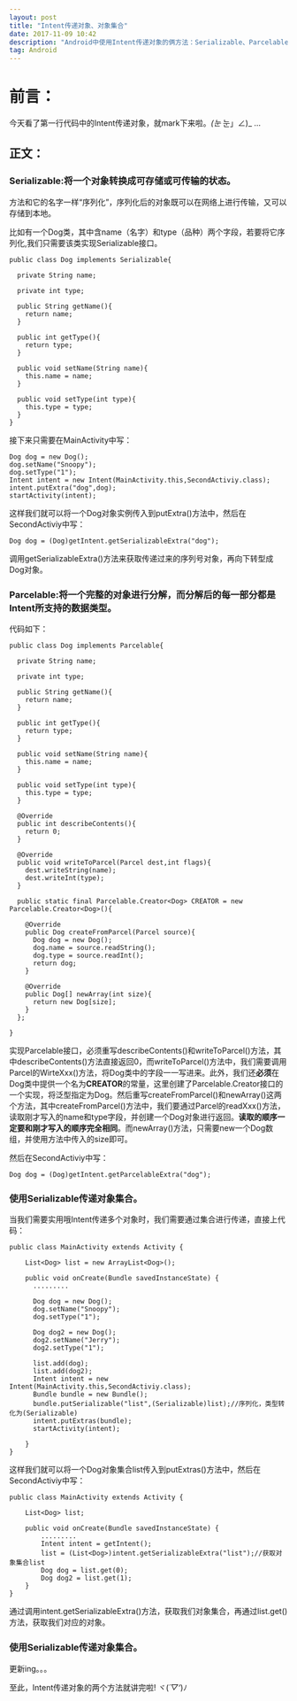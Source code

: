```yaml
---
layout: post
title: "Intent传递对象、对象集合"
date: 2017-11-09 10:42
description: "Android中使用Intent传递对象的俩方法：Serializable、Parcelable"
tag: Android
---
```


# 前言：
今天看了第一行代码中的Intent传递对象，就mark下来啦。_(눈_ 눈」∠)_ ...

## 正文：

### Serializable:将一个**对象**转换成**可存储或可传输**的状态。
方法和它的名字一样“序列化”，序列化后的对象既可以在网络上进行传输，又可以存储到本地。

比如有一个Dog类，其中含name（名字）和type（品种）两个字段，若要将它序列化,我们只需要该类实现Serializable接口。
```
public class Dog implements Serializable{

  private String name;

  private int type;

  public String getName(){
    return name;
  }

  public int getType(){
    return type;
  }

  public void setName(String name){
    this.name = name;
  }

  public void setType(int type){
    this.type = type;
  }
}
```
接下来只需要在MainActivity中写：
```
Dog dog = new Dog();
dog.setName("Snoopy");
dog.setType("1");
Intent intent = new Intent(MainActivity.this,SecondActiviy.class);
intent.putExtra("dog",dog);
startActivity(intent);
```
这样我们就可以将一个Dog对象实例传入到putExtra()方法中，然后在SecondActiviy中写：
```
Dog dog = (Dog)getIntent.getSerializableExtra("dog");
```
调用getSerializableExtra()方法来获取传递过来的序列号对象，再向下转型成Dog对象。

### Parcelable:将一个**完整的对象**进行**分解**，而**分解后的每一部分**都是**Intent所支持的数据类型**。
代码如下：
```
public class Dog implements Parcelable{

  private String name;

  private int type;

  public String getName(){
    return name;
  }

  public int getType(){
    return type;
  }

  public void setName(String name){
    this.name = name;
  }

  public void setType(int type){
    this.type = type;
  }

  @Override
  public int describeContents(){
    return 0;
  }

  @Override
  public void writeToParcel(Parcel dest,int flags){
    dest.writeString(name);
    dest.writeInt(type);
  }

  public static final Parcelable.Creator<Dog> CREATOR = new Parcelable.Creator<Dog>(){

    @Override
    public Dog createFromParcel(Parcel source){
      Dog dog = new Dog();
      dog.name = source.readString();
      dog.type = source.readInt();
      return dog;
    }

    @Override
    public Dog[] newArray(int size){
      return new Dog[size];
    }
  };

}
```
实现Parcelable接口，必须重写describeContents()和writeToParcel()方法，其中describeContents()方法直接返回0，而writeToParcel()方法中，我们需要调用Parcel的WirteXxx()方法，将Dog类中的字段一一写进来。此外，我们还**必须**在Dog类中提供一个名为**CREATOR**的常量，这里创建了Parcelable.Creator接口的一个实现，将泛型指定为Dog。然后重写createFromParcel()和newArray()这两个方法，其中createFromParcel()方法中，我们要通过Parcel的readXxx()方法，读取刚才写入的name和type字段，并创建一个Dog对象进行返回。**读取的顺序一定要和刚才写入的顺序完全相同**。而newArray()方法，只需要new一个Dog数组，并使用方法中传入的size即可。

然后在SecondActiviy中写：
```
Dog dog = (Dog)getIntent.getParcelableExtra("dog");
```
### 使用Serializable传递对象集合。
当我们需要实用哦Intent传递多个对象时，我们需要通过集合进行传递，直接上代码：
```
public class MainActivity extends Activity {

    List<Dog> list = new ArrayList<Dog>();

    public void onCreate(Bundle savedInstanceState) {
      .........

      Dog dog = new Dog();
      dog.setName("Snoopy");
      dog.setType("1");

      Dog dog2 = new Dog();
      dog2.setName("Jerry");
      dog2.setType("1");

      list.add(dog);
      list.add(dog2);
      Intent intent = new Intent(MainActivity.this,SecondActiviy.class);
      Bundle bundle = new Bundle();
      bundle.putSerializable("list",(Serializable)list);//序列化，类型转化为(Serializable)
      intent.putExtras(bundle);
      startActivity(intent);

    }
}
```
这样我们就可以将一个Dog对象集合list传入到putExtras()方法中，然后在SecondActiviy中写：
```
public class MainActivity extends Activity {

    List<Dog> list;

    public void onCreate(Bundle savedInstanceState) {
        .........
        Intent intent = getIntent();
        list = (List<Dog>)intent.getSerializableExtra("list");//获取对象集合list
        Dog dog = list.get(0);
        Dog dog2 = list.get(1);
    }
}
```
通过调用intent.getSerializableExtra()方法，获取我们对象集合，再通过list.get()方法，获取我们对应的对象。
### 使用Serializable传递对象集合。
更新ing。。。










至此，Intent传递对象的两个方法就讲完啦! ヾ(*´▽‘*)ﾉ
